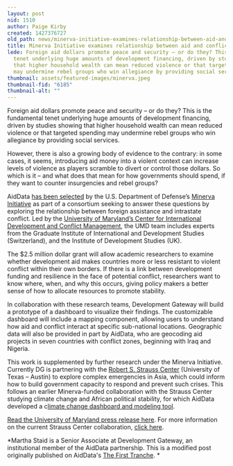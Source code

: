 ```yaml
---
layout: post
nid: 1510
author: Paige Kirby
created: 1427376727
old_path: news/minerva-initiative-examines-relationship-between-aid-and-conflict
title: Minerva Initiative examines relationship between aid and conflict
lede: Foreign aid dollars promote peace and security – or do they? This is the fundamental
  tenet underlying huge amounts of development financing, driven by studies showing
  that higher household wealth can mean reduced violence or that targeted spending
  may undermine rebel groups who win allegiance by providing social services.
thumbnail: assets/featured-images/minerva.jpeg
thumbnail-fid: "6185"
thumbnail-alt: ""
---
```


Foreign aid dollars promote peace and security – or do they? This is the fundamental tenet underlying huge amounts of development financing, driven by studies showing that higher household wealth can mean reduced violence or that targeted spending may undermine rebel groups who win allegiance by providing social services.

However, there is also a growing body of evidence to the contrary: in some cases, it seems, introducing aid money into a violent context can increase levels of violence as players scramble to divert or control those dollars. So which is it – and what does that mean for how governments should spend, if they want to counter insurgencies and rebel groups?

AidData [has been selected](http://minerva.dtic.mil/funded.html) by the U.S. Department of Defense’s [Minerva Initiative](http://minerva.dtic.mil/) as part of a consortium seeking to answer these questions by exploring the relationship between foreign assistance and intrastate conflict. Led by the [University of Maryland’s Center for International Development and Conflict Management](http://www.cidcm.umd.edu/), the UMD team includes experts from the Graduate Institute of International and Development Studies (Switzerland), and the Institute of Development Studies (UK).

The $2.5 million dollar grant will allow academic researchers to examine whether development aid makes countries more or less resistant to violent conflict within their own borders. If there is a link between development funding and resilience in the face of potential conflict, researchers want to know where, when, and why this occurs, giving policy makers a better sense of how to allocate resources to promote stability.

In collaboration with these research teams, Development Gateway will build a prototype of a dashboard to visualize their findings. The customizable dashboard will include a mapping component, allowing users to understand how aid and conflict interact at specific sub-national locations. Geographic data will also be provided in part by AidData, who are geocoding aid projects in seven countries with conflict zones, beginning with Iraq and Nigeria.

This work is supplemented by further research under the Minerva Initiative. Currently DG is partnering with the [Robert S. Strauss Center](https://www.strausscenter.org/) (University of Texas – Austin) to explore complex emergencies in Asia, which could inform how to build government capacity to respond and prevent such crises. This follows an earlier Minerva-funded collaboration with the Strauss Center studying climate change and African political stability, for which AidData developed a c[limate change dashboard and modeling tool](http://ccaps.aiddata.org/climate).

[Read the University of Maryland press release here](http://www.cidcm.umd.edu/about/announcements/announcement.aspx?id=324). For more information on the current Strauss Center collaboration, [click here](/news/announcing-new-minerva-initiative-grant-study-complex-emergencies-asia).

*Martha Staid is a Senior Associate at Development Gateway, an institutional member of the AidData partnership. This is a modified post originally published on AidData's [The First Tranche](http://aiddata.org/blog/new-minerva-research-explores-the-relationship-between-aid-and-conflict). *
